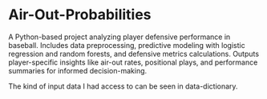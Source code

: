 # Air-Out-Probabilities
A Python-based project analyzing player defensive performance in baseball. Includes data preprocessing, predictive modeling with logistic regression and random forests, and defensive metrics calculations. Outputs player-specific insights like air-out rates, positional plays, and performance summaries for informed decision-making.

The kind of input data I had access to can be seen in data-dictionary.

